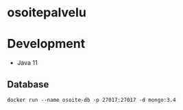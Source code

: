 osoitepalvelu
=============

# Development

* Java 11

## Database

    docker run --name osoite-db -p 27017:27017 -d mongo:3.4
